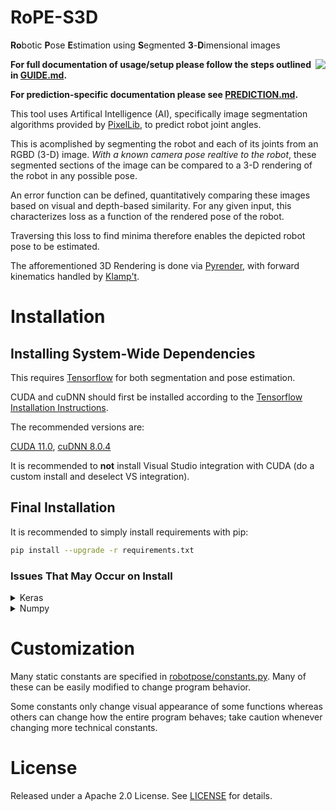 # RoPE-S3D

**Ro**botic **P**ose **E**stimation using **S**egmented **3**-**D**imensional images

<img src="assets/demo.gif" align="right"/>

**For full documentation of usage/setup please follow the steps outlined in [GUIDE.md](GUIDE.md).**

**For prediction-specific documentation please see [PREDICTION.md](PREDICTION.md).**

This tool uses Artifical Intelligence (AI), specifically image segmentation algorithms provided by [PixelLib](https://github.com/ayoolaolafenwa/PixelLib), to predict robot joint angles.

This is acomplished by segmenting the robot and each of its joints from an RGBD (3-D) image. *With a known camera pose realtive to the robot*, these segmented sections of the image can be compared to a 3-D rendering of the robot in any possible pose.

An error function can be defined, quantitatively comparing these images based on visual and depth-based similarity. For any given input, this characterizes loss as a function of the rendered pose of the robot.

Traversing this loss to find minima therefore enables the depicted robot pose to be estimated.

The afforementioned 3D Rendering is done via [Pyrender](https://github.com/mmatl/pyrender), with forward kinematics handled by [Klamp't](https://github.com/krishauser/Klampt).



# Installation

## Installing System-Wide Dependencies

This requires [Tensorflow](https://github.com/tensorflow/tensorflow) for both segmentation and pose estimation.

CUDA and cuDNN should first be installed according to the [Tensorflow Installation Instructions](https://www.tensorflow.org/install).

The recommended versions are:

[CUDA 11.0](https://developer.nvidia.com/cuda-11.0-download-archive), [cuDNN 8.0.4](https://developer.nvidia.com/rdp/cudnn-archive)

It is recommended to **not** install Visual Studio integration with CUDA (do a custom install and deselect VS integration).

## Final Installation

It is recommended to simply install requirements with pip:
```bash
pip install --upgrade -r requirements.txt
```

### Issues That May Occur on Install

<details>
  <summary> Keras </summary>

Keras sometimes includes ```.decode('utf8')``` in its code. This is unnecessary, and causes issues when loading and saving hd5f files.

Notably, every instance of ```.decode('utf8')``` in ```"tensorflow_core\python\keras\saving\hdf5_format.py"``` can be removed.

This will often cause issues when loading a model for segmentation.

</details>

<details>
  <summary> Numpy </summary>

**This is avoided if using ```requirements.txt``` to install**

Numpy **1.19.5** may be automatically installed with Tensorflow. This version of Numpy presents memory issues on some machines when utilizing the multiprocessing module, as this repository does.

Numpy **1.19.2** should work with this repository.

</details>

# Customization

Many static constants are specified in [robotpose/constants.py](robotpose/constants.py). Many of these can be easily modified to change program behavior.

Some constants only change visual appearance of some functions whereas others can change how the entire program behaves; take caution whenever changing more technical constants.

# License

Released under a Apache 2.0 License. See [LICENSE](https://github.com/jgraving/deepposekit/blob/master/LICENSE) for details.
